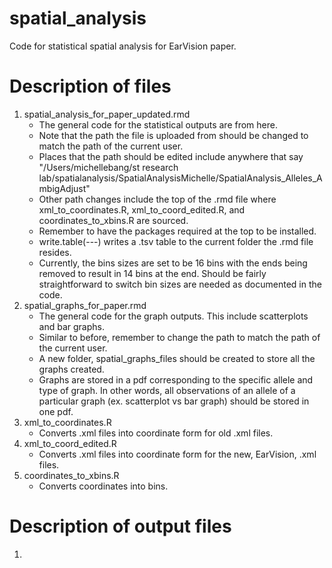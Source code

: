 # spatial_analysis
Code for statistical spatial analysis for EarVision paper. 

# Description of files 
1) spatial_analysis_for_paper_updated.rmd
   - The general code for the statistical outputs are from here.
   - Note that the path the file is uploaded from should be changed to match the path of the current user.
   - Places that the path should be edited include anywhere that say "/Users/michellebang/st research lab/spatialanalysis/SpatialAnalysisMichelle/SpatialAnalysis_Alleles_AmbigAdjust"
   - Other path changes include the top of the .rmd file where xml_to_coordinates.R, xml_to_coord_edited.R, and coordinates_to_xbins.R are sourced.
   - Remember to have the packages required at the top to be installed.
   - write.table(---) writes a .tsv table to the current folder the .rmd file resides.
   - Currently, the bins sizes are set to be 16 bins with the ends being removed to result in 14 bins at the end. Should be fairly straightforward to switch bin sizes are needed as documented in the code. 
2) spatial_graphs_for_paper.rmd
   - The general code for the graph outputs. This include scatterplots and bar graphs.
   - Similar to before, remember to change the path to match the path of the current user.
   - A new folder, spatial_graphs_files should be created to store all the graphs created.
   - Graphs are stored in a pdf corresponding to the specific allele and type of graph. In other words, all observations of an allele of a particular graph (ex. scatterplot vs bar graph) should be stored in one pdf. 
3) xml_to_coordinates.R
   - Converts .xml files into coordinate form for old .xml files. 
4) xml_to_coord_edited.R
   - Converts .xml files into coordinate form for the new, EarVision, .xml files. 
5) coordinates_to_xbins.R
   - Converts coordinates into bins. 

# Description of output files 
1) 
